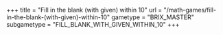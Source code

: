 +++
title = "Fill in the blank (with given) within 10"
url = "/math-games/fill-in-the-blank-(with-given)-within-10"
gametype = "BRIX_MASTER"
subgametype = "FILL_BLANK_WITH_GIVEN_WITHIN_10"
+++